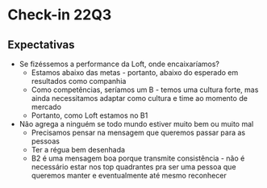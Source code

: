 # Check-in 22Q3
## Expectativas
- Se fizéssemos a performance da Loft, onde encaixaríamos?
	- Estamos abaixo das metas - portanto, abaixo do esperado em resultados como companhia
	- Como competências, seríamos um B - temos uma cultura forte, mas ainda necessitamos adaptar como cultura e time ao momento de mercado
	- Portanto, como Loft estamos no B1
- Não agrega a ninguém se todo mundo estiver muito bem ou muito mal
	- Precisamos pensar na mensagem que queremos passar para as pessoas
	- Ter a régua bem desenhada
	- B2 é uma mensagem boa porque transmite consistência - não é necessário estar nos top quadrantes pra ser uma pessoa que queremos manter e eventualmente até mesmo reconhecer
